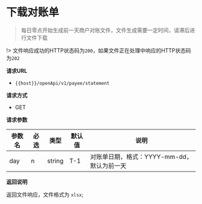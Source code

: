 # 下载对账单

> 每日零点开始生成前一天商户对账文件，文件生成需要一定时间，请滞后进行文件下载

!> 文件响应成功的HTTP状态码为`200`，如果文件正在处理中响应的HTTP状态码为`202`

**请求URL**

- `{{host}}/openApi/v1/payee/statement`


**请求方式**

- GET

**请求参数**


| 参数名      | 必选 | 类型   | 默认值 | 说明                   |
| ----------- | ---- | ------ | ------ | ------------------ |
| day   | n    | string  | T-1      | 对账单日期，格式：YYYY-mm-dd，默认为前一天 |

**返回说明**

返回文件响应，文件格式为 `xlsx`;